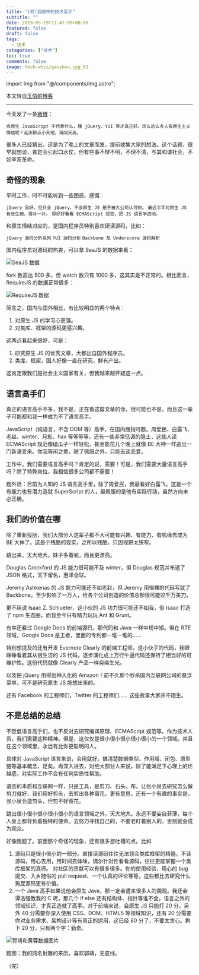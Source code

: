 ```yaml
---
title: "(转)我眼中的技术高手"
subtitle: ""
date: 2019-05-19T11:47:00+08:00
featured: false
draft: false
tags:
  - 技术
categories: ["技术"]
toc: true
comments: false
image: tech-whiz/gaoshou.jpg_81
---
```

import Img from "@/components/Img.astro";

本文转自[玉伯的博客](https://github.com/lifesinger/blog/issues/126)

---

今天发了一条[微博](https://weibo.com/1748374882/zoavsuWAz)：

`会原生 JavaScript 不代表什么，懂 jQuery、YUI 等才真正好。怎么这么多人有原生主义情结呢？走出那点小天地，海阔天高。`

很多人已经猜出，这是为了晚上的文章而发，提前收集大家的想法。这个话题，很早就想谈，肯定会引起口水仗，但有些事不辩不明，不理不清，与其和谐社会，不如辛亥革命。

## 奇怪的现象
平时工作，时不时能听到一些困惑、感慨：

`jQuery 虽好，但只会 jQuery，不会原生 JS 是不被大公司认可的。`
`最近半年对原生 JS 有些生疏，得补一补。`
`得好好看看 ECMAScript 规范，把 JS 语言学透彻。`

和原生情结对应的，是国内程序员特别喜欢研读源码，比如：

`jQuery 源码分析系列`
`YUI 源码分析`
`Backbone 及 Underscore 源码解析`

国内程序员对源码的热衷，可以拿 SeaJS 的数据来看：

<Img src="SeaJS.png" alt="SeaJS 数据" exif={false} caption={false} />

fork 数高达 500 多，但 watch 数只有 1000 多，这其实是不正常的。相比而言，RequireJS 的数据正常很多：

<Img src="RequireJS.png" alt="RequireJS 数据" exif={false} caption={false} />

简言之，国内与国外相比，有比较明显的两个特点：

1. 对原生 JS 的学习心更强。
2. 对类库、框架的源码更感兴趣。

这两点看起来很好，可是：

1. 研究原生 JS 的优秀文章，大都出自国外程序员。
2. 类库、框架，国人好像一直在研究，鲜有产出。

这肯定跟我们是社会主义国家有关，但我越来越怀疑这一点。

## 语言高手们
真正的语言高手不多，我不是，正在看这篇文章的你，很可能也不是，而且这一辈子可能都和我一样成为不了语言高手。

JavaScript（纯语言，不含 DOM 等）高手，在国内屈指可数。周爱民、白露飞、老赵、winter、月影、hax 等等等等，还有一些非常低调的隐士，这些人读 ECMAScript 规范像磕瓜子一样轻松，甚至能花几个晚上就像 BE 大神一样造出一门新语言来。你我等闲之辈，除了佩服之外，只能去谈恋爱。

工作中，我们需要语言高手吗？肯定的说，需要！可是，我们需要大量语言高手吗？除了特殊岗位，我相信很多公司都不需要！

题外话：目前为人知的 JS 语言高手里，除了周爱民，我最看好白露飞。这是一个有能力也有潜力造就 SuperScript 的人，最佩服的是他有实际行动，虽然方向未必正确。

## 我们的价值在哪
除了重新投胎，我们大部分人这辈子都不大可能有兴趣、有能力、有机缘去成为 BE 大神了。这是个残酷的现实，之所以残酷，只因视野太狭窄。

跳出来，天大地大。妹子多着呢，而且更漂亮。

Douglas Crockford 的 JS 能力很可能不及 winter，但 Douglas 规范并布道了 JSON 格式，天下留名，惠泽全球。

Jeremy Ashkenas 的 JS 能力可能还不如老赵，但 Jeremy 用很裸的代码写就了 Backbone，至少影响了一万人，给各个公司创造的价值总额很可能过千万美刀。

更不用说 Isaac Z. Schlueter，这小伙的 JS 功力很可能还不如我，但 Isaac 打造了 npm 生态圈，而我至今只有精力玩玩 Ant 和 Grunt。

有幸还看过 Google Docs 的前端源码，那代码和 Java 一样中规中矩。但在 RTE 领域，Google Docs 是王者，里面的专利都一堆一堆的……

特别想提及的还有开发 Evernote Clearly 的前端工程师，这小伙子的代码，我眼睁睁看着其从很生涩的 JS 代码，逐步演化成上万行牛逼代码还保持了相当好的可维护性。这份代码就像 Clearly 产品一样奕奕生光。

以及把 jQuery 用得出神入化的 Amazon！前不久那个秒杀国内互联网公司的悬浮菜单，可不是研究原生 JS 能想出来的。

还有 Facebook 的工程师们，Twitter 的工程师们…… 这些故事大家并不陌生。

## 不是总结的总结
不贬低语言高手们，也不反对去研究编译原理、ECMAScript 规范等。作为技术人员，我们需要这种精神。但是，这仅仅是很小很小很小很小很小的一个领域。并且在这个领域里，永远有比你更聪明的人。

具体对 JavaScript 语言来说，会用就好。搞清楚数据类型、作用域、闭包、原型链等基本概念，足矣。再深入进去，对绝大部分人来说，除了能满足下心理上的优越感，对实际工作不会有任何实质性帮助。

语言的本质和互联网一样，只是工具，是剪刀、石头、布。让张小泉去研究怎么做剪刀就好，我们用好剪头，去剪出各种窗花，更有意思。还有一个有趣的事实是，张小泉会造剪头，但剪不好窗花。

跳出很小很小很小很小很小的语言领域之外，天大地大。永远不要妄自菲薄，每个人身上都背负着独特的使命。去努力寻找自己的，不要老盯着别人的，否则就会成为观众。

好像跑题了。前面那个奇怪的现象，还有很多想吐槽的点。比如

1. 源码只是很小很小的一部分。直接读源码往往无法领会类库框架的精髓。不读源码，用心去用，用时间去体味，偶尔针对性看看源码，往往更能掌握一个类库框架的真谛。
对社区的贡献可以有很多很多。你的使用经验、用心的 bug 提交、入乡随俗的 pull request、一个认真的评论等等，这些都比去研究什么狗屁源码更有价值。
2. 一个 Java 高手如果说他会原生 Java，那一定会遭来很多人的围观。我还会谭浩强教我的 C 呢，那几个 if else 还有结构体、指针等谁不会。语言之外的领域知识，才真正造就了高手。对于前端来说，会原生 JS 只能打 20 分，另外 40 分需要你深入使用 CSS、DOM、HTML5 等领域知识，还有 20 分需要你对业务需求、架构设计等有真正的运用，这已经 80 分了，不要太贪心。剩下 20 分，只有两个字：勤奋。

<Img src="figure.jpg" alt="郭靖和黄蓉数据图片" exif={false} />

题图：我的网名射雕的来历，喜欢郭靖，无底线。

（完）